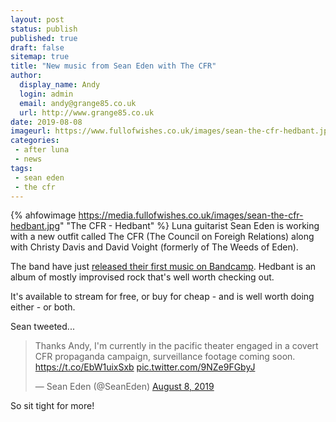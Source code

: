 ```yaml
---
layout: post
status: publish
published: true
draft: false
sitemap: true
title: "New music from Sean Eden with The CFR"
author:
  display_name: Andy
  login: admin
  email: andy@grange85.co.uk
  url: http://www.grange85.co.uk
date: 2019-08-08
imageurl: https://www.fullofwishes.co.uk/images/sean-the-cfr-hedbant.jpg
categories:
 - after luna
 - news
tags:
 - sean eden
 - the cfr
---
```

{% ahfowimage https://media.fullofwishes.co.uk/images/sean-the-cfr-hedbant.jpg" "The CFR - Hedbant" %}
Luna guitarist Sean Eden is working with a new outfit called The CFR (The Council on Foreigh Relations) along with Christy Davis and David Voight (formerly of The Weeds of Eden).

The band have just [released their first music on Bandcamp](https://thecfr.bandcamp.com/album/hedbant). Hedbant is an album of mostly improvised rock that's well worth checking out.

It's available to stream for free, or buy for cheap - and is well worth doing either - or both.

Sean tweeted...
<blockquote class="twitter-tweet"><p lang="en" dir="ltr">Thanks Andy, I&#39;m currently in the pacific theater engaged in a covert CFR propaganda campaign, surveillance footage coming soon. <a href="https://t.co/EbW1uixSxb">https://t.co/EbW1uixSxb</a> <a href="https://t.co/9NZe9FGbyJ">pic.twitter.com/9NZe9FGbyJ</a></p>&mdash; Sean Eden (@SeanEden) <a href="https://twitter.com/SeanEden/status/1159264104327987200?ref_src=twsrc%5Etfw">August 8, 2019</a></blockquote> <script async src="https://platform.twitter.com/widgets.js" charset="utf-8"></script> 

So sit tight for more!
